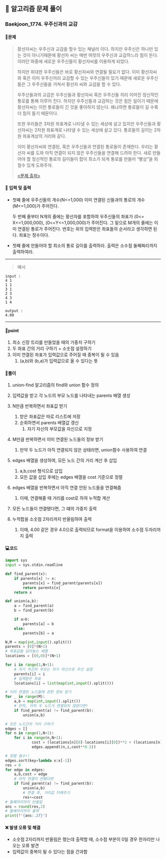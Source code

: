 ## 🐌 알고리즘 문제 풀이

### Baekjoon_1774. 우주신과의 교감

#### 📒문제

> 황선자씨는 우주신과 교감을 할수 있는 채널러 이다. 하지만 우주신은 하나만 있는 것이 아니기때문에 황선자 씨는 매번 여럿의 우주신과 교감하느라 힘이 든다. 이러던 와중에 새로운 우주신들이 황선자씨를 이용하게 되었다.
>
> 하지만 위대한 우주신들은 바로 황선자씨와 연결될 필요가 없다. 이미 황선자씨와 혹은 이미 우주신끼리 교감할 수 있는 우주신들이 있기 때문에 새로운 우주신들은 그 우주신들을 거쳐서 황선자 씨와 교감을 할 수 있다.
>
> 우주신들과의 교감은 우주신들과 황선자씨 혹은 우주신들 끼리 이어진 정신적인 통로를 통해 이루어 진다. 하지만 우주신들과 교감하는 것은 힘든 일이기 때문에 황선자씨는 이런 통로들이 긴 것을 좋아하지 않는다. 왜냐하면 통로들이 길 수록 더 힘이 들기 때문이다.
>
> 또한 우리들은 3차원 좌표계로 나타낼 수 있는 세상에 살고 있지만 우주신들과 황선자씨는 2차원 좌표계로 나타낼 수 있는 세상에 살고 있다. 통로들의 길이는 2차원 좌표계상의 거리와 같다.
>
> 이미 황선자씨와 연결된, 혹은 우주신들과 연결된 통로들이 존재한다. 우리는 황선자 씨를 도와 아직 연결이 되지 않은 우주신들을 연결해 드려야 한다. 새로 만들어야 할 정신적인 통로의 길이들이 합이 최소가 되게 통로를 만들어 “빵상”을 외칠수 있게 도와주자.
>
> [<문제 출처>](https://www.acmicpc.net/problem/1774)



#### :pushpin: 입력 및 출력

- 첫째 줄에 우주신들의 개수(N<=1,000) 이미 연결된 신들과의 통로의 개수(M<=1,000)가 주어진다.

  두 번째 줄부터 N개의 줄에는 황선자를 포함하여 우주신들의 좌표가 (0<= X<=1,000,000), (0<=Y<=1,000,000)가 주어진다. 그 밑으로 M개의 줄에는 이미 연결된 통로가 주어진다. 번호는 위의 입력받은 좌표들의 순서라고 생각하면 된다. 좌표는 정수이다.

- 첫째 줄에 만들어야 할 최소의 통로 길이를 출력하라. 출력은 소수점 둘째짜리까지 출력하여라.



---

> 예시

```
input :
4 1
1 1
3 1
2 3
4 3
1 4

output :
4.00
```

----




#### 🚀point

1. 최소 신장 트리를 만들었을 때의 가중치 구하기
1. 두 좌표 간의 거리 구하기 + 소숫점 설정하기
1. 이미 연결된 좌표가 입력값으로 주어질 때 중복이 될 수 있음
   1. (a,b)와 (b,a)가 입력값으로 올 수 있다는 뜻






#### 🔎풀이

1.  union-find 알고리즘의 find와 union 함수 정의
1.  입력값을 받고 각 노드의 부모 노드를 나타내는 parents 배열 생성
1.  N만큼 반복하면서 좌표값 받기
    1.  받은 좌표값은 따로 리스트에 저장
    1.  순회하면서 parents 배열값 갱신
        1.  자기 자신의 부모값을 자신으로 지정

1.  M만큼 반복하면서 이미 연결된 노드들의 정보 받기
    1.  만약 두 노드가 아직 연결되지 않은 상태라면, union함수 사용하여 연결

1.  edges 배열을 생성하여, 모든 노드 간의 거리 계산 후 삽입
    1.  a,b,cost 형식으로 삽입
    1.  모든 값을 삽입 후에는 edges 배열을 cost 기준으로 정렬

1.  edges 배열을 반복하면서 아직 연결 안된 노드들을 연결해줌
    1.  이때, 연결해줄 때 거리를 cost로 하여 누적합 계산

1.  모든 노드들이 연결됐다면, 그 떄의 가중치 출력
1.  누적합을 소숫점 2자리까지 반올림하여 출력
    1.  이때, 4.00 같은 경우 4.0으로 출력되므로 format을 이용하여 소수점 두자리까지 출력




#### 💻코드

```python
import sys
input = sys.stdin.readline

def find_parent(x):
    if parents[x] != x:
        parents[x] = find_parent(parents[x])
        return parents[x]
    return x

def union(a,b):
    a = find_parent(a)
    b = find_parent(b)

    if a>b:
        parents[a] = b
    else:
        parents[b] = a

N,M = map(int,input().split())
parents = [0]*(N+1)
# 좌표값을 담아놓는 배열
locations = [(0,0)]*(N+1)

for i in range(1,N+1):
    # 자기 자신의 부모는 자기 자신으로 우선 설정
    parents[i] = i
    # 입력받은 좌표 
    locations[i] = list(map(int,input().split()))

# 이미 연결된 노드들에 관한 정보 받기
for _ in range(M):
    a,b = map(int,input().split())
    # 만약, 아직 두 노드가 연결되지 않았다면!
    if find_parent(a) != find_parent(b):
        union(a,b)

# 모든 노드간의 거리 구하기
edges = []
for n in range(1,N+1):
    for i in range(n,N+1):
            cost = (locations[n][0]-locations[i][0])**2 + (locations[n][1]-locations[i][1])**2
            edges.append((n,i,cost**0.5))

# 정렬 필수!!            
edges.sort(key=lambda x:x[-1])
res = 0
for edge in edges:
    a,b,cost = edge
    # 아직 연결이 안됐다면
    if find_parent(a) != find_parent(b):
        union(a,b)
        # 연결 후, 거리값 더해주기
        res+=cost
# 둘째자리까지 반올림
ans = round(res,2)
# 둘째자리까지 출력
print(f"{ans:.2f}")
```



#### ❌ 발생 오류 및 해결

- 소숫점 2자리까지 반올림은 했는데 출력할 때, 소수점 부분이 0일 경우 한자리만 나오는 오류 발견
- 입력값이 중복이 될 수 있다는 점을 간과함
